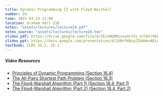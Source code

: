 ```yaml
---
title: Dynamic Programming II with Floyd-Warshall
number: 24
time: 2022-03-23 12:00
location: Graham Hall 210
notes: "assets/lectures/lecture24.pdf"
notes_source: "assets/lectures/lecture24.tex"
slides_pdf: https://drive.google.com/file/d/1EznWQ0Mzvxy4rSfo_VrCHYr6Kh1SVxdG/view?usp=sharing
slides_ppt: https://docs.google.com/presentation/d/1XNrFKNuyZZdAHeuAELene9THELvkzmKnnjDI9n1dsIM/edit?usp=sharing
textbook: CLRS 25.2, 15.1
---
```


##### Video Resources
- [Principles of Dynamic Programming (Section 16.4)](https://www.youtube.com/watch?v=27nK8C-GCPM&list=PLXFMmlk03Dt5EMI2s2WQBsLsZl7A5HEK6&index=43)
- [The All-Pairs Shortest Path Problem (Section 18.3)](https://www.youtube.com/watch?v=TENbWZPz3Ho&list=PLXFMmlk03Dt5EMI2s2WQBsLsZl7A5HEK6&index=62)
- [The Floyd-Warshall Algorithm (Part 1) (Section 18.4, Part 1)](https://www.youtube.com/watch?v=ogcvCr02gqM&list=PLXFMmlk03Dt5EMI2s2WQBsLsZl7A5HEK6&index=63)
- [The Floyd-Warshall Algorithm (Part 2) (Section 18.4, Part 2)](https://www.youtube.com/watch?v=3cBHwPjDZxg&list=PLXFMmlk03Dt5EMI2s2WQBsLsZl7A5HEK6&index=64)